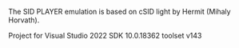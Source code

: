The SID PLAYER emulation is based on cSID light by Hermit (Mihaly Horvath).

Project for Visual Studio 2022 
SDK 10.0.18362 toolset v143
